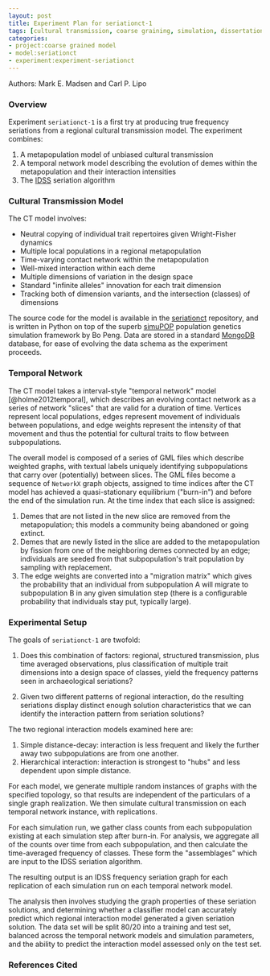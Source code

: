 ```yaml
---
layout: post
title: Experiment Plan for seriationct-1
tags: [cultural transmission, coarse graining, simulation, dissertation, seriation]
categories: 
- project:coarse grained model
- model:seriationct
- experiment:experiment-seriationct
---
```


Authors:  Mark E. Madsen and Carl P. Lipo

### Overview ###

Experiment `seriationct-1` is a first try at producing true frequency seriations from a regional cultural transmission model.  The experiment combines:

1.  A metapopulation model of unbiased cultural transmission 
1.  A temporal network model describing the evolution of demes within the metapopulation and their interaction intensities
1.  The [IDSS](https://github.com/clipo/idss-seriation) seriation algorithm

### Cultural Transmission Model ###

The CT model involves:

* Neutral copying of individual trait repertoires given Wright-Fisher dynamics
* Multiple local populations in a regional metapopulation
* Time-varying contact network within the metapopulation
* Well-mixed interaction within each deme
* Multiple dimensions of variation in the design space
* Standard "infinite alleles" innovation for each trait dimension
* Tracking both of dimension variants, and the intersection (classes) of dimensions

The source code for the model is available in the [seriationct](https://github.com/mmadsen/seriationct) repository, and is written in Python on top of the superb [simuPOP](http://simupop.sourceforge.net/) population genetics simulation framework by Bo Peng.  Data are stored in a standard [MongoDB](http://www.mongodb.org/) database, for ease of evolving the data schema as the experiment proceeds.  

### Temporal Network ###

The CT model takes a interval-style "temporal network" model [@holme2012temporal], which describes an evolving contact network as a series of network "slices" that are valid for a duration of time.  Vertices represent local populations, edges represent movement of individuals between populations, and edge weights represent the intensity of that movement and thus the potential for cultural traits to flow between subpopulations.  

The overall model is composed of a series of GML files which describe weighted graphs, with textual labels uniquely identifying subpopulations that carry over (potentially) between slices.  The GML files become a sequence of `NetworkX` graph objects, assigned to time indices after the CT model has achieved a quasi-stationary equilibrium ("burn-in") and before the end of the simulation run.  At the time index that each slice is assigned:

1.  Demes that are not listed in the new slice are removed from the metapopulation; this models a community being abandoned or going extinct.  
1.  Demes that are newly listed in the slice are added to the metapopulation by fission from one of the neighboring demes connected by an edge; individuals are seeded from that subpopulation's trait population by sampling with replacement.  
1.  The edge weights are converted into a "migration matrix" which gives the probability that an individual from subpopulation A will migrate to subpopulation B in any given simulation step (there is a configurable probability that individuals stay put, typically large).

### Experimental Setup ###

The goals of `seriationct-1` are twofold:

1.  Does this combination of factors:  regional, structured transmission, plus time averaged observations, plus classification of multiple trait dimensions into a design space of classes, yield the frequency patterns seen in archaeological seriations?

1.  Given two different patterns of regional interaction, do the resulting seriations display distinct enough solution characteristics that we can identify the interaction pattern from seriation solutions?  

The two regional interaction models examined here are:

1.  Simple distance-decay:  interaction is less frequent and likely the further away two subpopulations are from one another.
2.  Hierarchical interaction:  interaction is strongest to "hubs" and less dependent upon simple distance.

For each model, we generate multiple random instances of graphs with the specified topology, so that results are independent of the particulars of a single graph realization.  We then simulate cultural transmission on each temporal network instance, with replications.  

For each simulation run, we gather class counts from each subpopulation existing at each simulation step after burn-in.  For analysis, we aggregate all of the counts over time from each subpopulation, and then calculate the time-averaged frequency of classes.  These form the "assemblages" which are input to the IDSS seriation algorithm.  

The resulting output is an IDSS frequency seriation graph for each replication of each simulation run on each temporal network model.  

The analysis then involves studying the graph properties of these seriation solutions, and determining whether a classifier model can accurately predict which regional interaction model generated a given seriation solution.  The data set will be split 80/20 into a training and test set, balanced across the temporal network models and simulation parameters, and the ability to predict the interaction model assessed only on the test set. 



### References Cited ###

